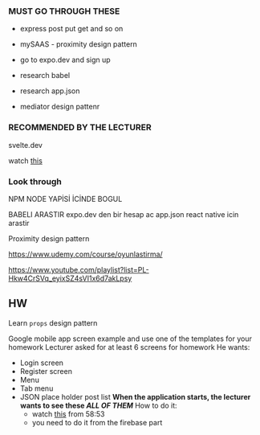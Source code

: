 ### MUST GO THROUGH THESE

- express post put get and so on

- mySAAS - proximity design pattern

- go to expo.dev and sign up

- research babel

- research app.json

- mediator design pattenr

### RECOMMENDED BY THE LECTURER

svelte.dev

watch [this](https://www.youtube.com/watch?v=wRdcM30oYXg)

### Look through

NPM NODE YAPİSİ İCİNDE BOGUL

BABELI ARASTIR
expo.dev den bir hesap ac
app.json react native icin arastir

Proximity design pattern

https://www.udemy.com/course/oyunlastirma/

https://www.youtube.com/playlist?list=PL-Hkw4CrSVq_eyixSZ4sVI1x6d7akLpsy

## HW

Learn `props` design pattern

Google mobile app screen example and use one of the templates for your homework
Lecturer asked for at least 6 screens for homework
He wants:

- Login screen
- Register screen
- Menu
- Tab menu
- JSON place holder post list
  **When the application starts, the lecturer wants to see these _ALL OF THEM_**
  How to do it:
  - watch [this](https://www.youtube.com/watch?v=xx5XsBzGUOM) from 58:53
  - you need to do it from the firebase part
